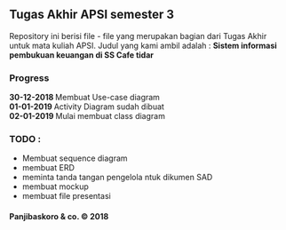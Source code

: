 ## Tugas Akhir APSI semester 3

Repository ini berisi file - file yang merupakan bagian dari Tugas Akhir untuk mata kuliah APSI. Judul yang kami ambil adalah : <b>Sistem informasi pembukuan keuangan di SS Cafe tidar</b>

### Progress

<b>30-12-2018 </b> Membuat Use-case diagram<br/>
<b>01-01-2019 </b> Activity Diagram sudah dibuat<br/>
<b>02-01-2019 </b> Mulai membuat class diagram


### TODO :
- Membuat sequence diagram
- membuat ERD
- meminta tanda tangan pengelola ntuk dikumen SAD
- membuat mockup
- membuat file presentasi

#### Panjibaskoro & co.  &copy; 2018 
